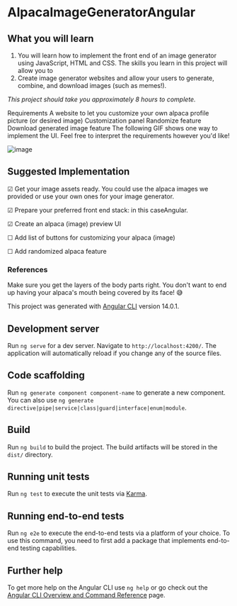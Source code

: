 # AlpacaImageGeneratorAngular
## What you will learn
1. You will learn how to implement the front end of an image generator using JavaScript, HTML and CSS. The skills you learn in this project will allow you to 
2. Create image generator websites and allow your users to generate, combine, and download images (such as memes!).

*This project should take you approximately 8 hours to complete.*

Requirements
A website to let you customize your own alpaca profile picture (or desired image)
Customization panel
Randomize feature
Download generated image feature
The following GIF shows one way to implement the UI. Feel free to interpret the requirements however you'd like!

![image](https://user-images.githubusercontent.com/37874101/175889909-b31e345d-7e19-4bc2-be6f-96a3ef52bb1f.png)

## Suggested Implementation
&#9745; Get your image assets ready. You could use the alpaca images we provided or use your own ones for your image generator.

&#9745; Prepare your preferred front end stack: in this caseAngular.

&#9745; Create an alpaca (image) preview UI

&#9744; Add list of buttons for customizing your alpaca (image)

&#9744; Add randomized alpaca feature

### References
Make sure you get the layers of the body parts right. You don't want to end up having your alpaca's mouth being covered by its face! 😅

This project was generated with [Angular CLI](https://github.com/angular/angular-cli) version 14.0.1.

## Development server

Run `ng serve` for a dev server. Navigate to `http://localhost:4200/`. The application will automatically reload if you change any of the source files.

## Code scaffolding

Run `ng generate component component-name` to generate a new component. You can also use `ng generate directive|pipe|service|class|guard|interface|enum|module`.

## Build

Run `ng build` to build the project. The build artifacts will be stored in the `dist/` directory.

## Running unit tests

Run `ng test` to execute the unit tests via [Karma](https://karma-runner.github.io).

## Running end-to-end tests

Run `ng e2e` to execute the end-to-end tests via a platform of your choice. To use this command, you need to first add a package that implements end-to-end testing capabilities.

## Further help

To get more help on the Angular CLI use `ng help` or go check out the [Angular CLI Overview and Command Reference](https://angular.io/cli) page.
